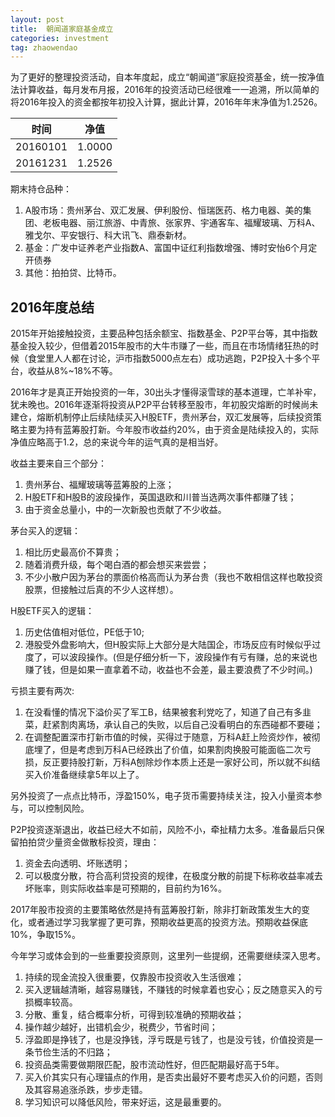 ```yaml
---
layout: post
title:  朝闻道家庭基金成立
categories: investment
tag: zhaowendao
---
```

为了更好的整理投资活动，自本年度起，成立“朝闻道”家庭投资基金，统一按净值法计算收益，每月发布月报，2016年的投资活动已经很难一一追溯，所以简单的将2016年投入的资金都按年初投入计算，据此计算，2016年年末净值为1.2526。

| 时间       | 净值     |
| -------- | ------ |
| 20160101 | 1.0000 |
| 20161231 | 1.2526 |

期末持仓品种：

1. A股市场：贵州茅台、双汇发展、伊利股份、恒瑞医药、格力电器、美的集团、老板电器、丽江旅游、中青旅、张家界、宇通客车、福耀玻璃、万科A、雅戈尔、平安银行、科大讯飞、鼎泰新材。
2. 基金：广发中证养老产业指数A、富国中证红利指数增强、博时安怡6个月定开债券
3. 其他：拍拍贷、比特币。

## 2016年度总结

2015年开始接触投资，主要品种包括余额宝、指数基金、P2P平台等，其中指数基金投入较少，但借着2015年股市的大牛市赚了一些，而且在市场情绪狂热的时候（食堂里人人都在讨论，沪市指数5000点左右）成功逃跑，P2P投入十多个平台，收益从8%~18%不等。

2016年才是真正开始投资的一年，30出头才懂得滚雪球的基本道理，亡羊补牢，犹未晚也。2016年逐渐将投资从P2P平台转移至股市，年初股灾熔断的时候尚未建仓，熔断机制停止后续陆续买入H股ETF，贵州茅台，双汇发展等，后续投资策略主要为持有蓝筹股打新。今年股市收益约20%，由于资金是陆续投入的，实际净值应略高于1.2，总的来说今年的运气真的是相当好。

收益主要来自三个部分：

1. 贵州茅台、福耀玻璃等蓝筹股的上涨；
2. H股ETF和H股B的波段操作，英国退欧和川普当选两次事件都赚了钱；
3. 由于资金总量小，中的一次新股也贡献了不少收益。

茅台买入的逻辑：

1. 相比历史最高价不算贵；
2. 随着消费升级，每个喝白酒的都会想买来尝尝；
3. 不少小散户因为茅台的票面价格高而认为茅台贵（我也不敢相信这样也敢投资股票，但接触过后真的不少人这样想）。

H股ETF买入的逻辑：

1. 历史估值相对低位，PE低于10;
2. 港股受外盘影响大，但H股实际上大部分是大陆国企，市场反应有时候似乎过度了，可以波段操作。(但是仔细分析一下，波段操作有亏有赚，总的来说也赚了钱，但是如果一直拿着不动，收益也不会差，最主要浪费了不少时间。)

亏损主要有两次:

1. 在没看懂的情况下溢价买了军工B，结果被套利党吃了，知道了自己有多韭菜，赶紧割肉离场，承认自己的失败，以后自己没看明白的东西碰都不要碰；
2. 在调整配置深市打新市值的时候，买得过于随意，万科A赶上险资炒作，被彻底埋了，但是考虑到万科A已经跌出了价值，如果割肉换股可能面临二次亏损，反正要持股打新，万科A刨除炒作本质上还是一家好公司，所以就不纠结买入价准备继续拿5年以上了。

另外投资了一点点比特币，浮盈150%，电子货币需要持续关注，投入小量资本参与，可以控制风险。

P2P投资逐渐退出，收益已经大不如前，风险不小，牵扯精力太多。准备最后只保留拍拍贷少量资金做散标投资，理由：

1. 资金去向透明、坏账透明；
2. 可以极度分散，符合高利贷投资的规律，在极度分散的前提下标称收益率减去坏账率，则实际收益率是可预期的，目前约为16%。

2017年股市投资的主要策略依然是持有蓝筹股打新，除非打新政策发生大的变化，或者通过学习我掌握了更可靠，预期收益更高的投资方法。预期收益保底10%，争取15%。

今年学习或体会到的一些重要投资原则，这里列一些提纲，还需要继续深入思考。

1. 持续的现金流投入很重要，仅靠股市投资收入生活很难；
2. 买入逻辑越清晰，越容易赚钱，不赚钱的时候拿着也安心；反之随意买入的亏损概率较高。
3. 分散、重复，结合概率分析，可得到较准确的预期收益；
4. 操作越少越好，出错机会少，税费少，节省时间；
5. 浮盈即是挣钱了，也是没挣钱，浮亏既是亏钱了，也是没亏钱，价值投资是一条节俭生活的不归路；
6. 投资品类需要做期限匹配，股市流动性好，但匹配期最好高于5年。
7. 买入价其实只有心理锚点的作用，是否卖出最好不要考虑买入价的问题，否则及其容易追涨杀跌，步步走错。
8. 学习知识可以降低风险，带来好运，这是最重要的。


